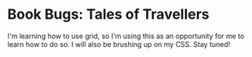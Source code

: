 # Book Bugs: Tales of Travellers
I'm learning how to use grid, so I'm using this as an opportunity for me to learn how to do so. I will also be brushing up on my CSS. Stay tuned!
